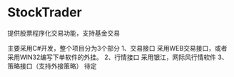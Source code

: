 # StockTrader
提供股票程序化交易功能，支持基金交易

主要采用C#开发，整个项目分为3个部分
1、交易接口
	采用WEB交易接口，或者采用WIN32编写下单软件的外挂。
2、行情接口
	采用银江，网际风行情软件
3、策略接口（支持外接策略）
	待定
